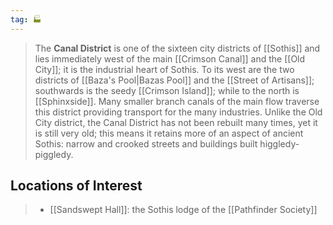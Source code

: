 ```yaml
---
tag: 🏭
---
```

> The **Canal District** is one of the sixteen city districts of [[Sothis]] and lies immediately west of the main [[Crimson Canal]] and the [[Old City]]; it is the industrial heart of Sothis. To its west are the two districts of [[Baza's Pool|Bazas Pool]] and the [[Street of Artisans]]; southwards is the seedy [[Crimson Island]]; while to the north is [[Sphinxside]]. Many smaller branch canals of the main flow traverse this district providing transport for the many industries. Unlike the Old City district, the Canal District has not been rebuilt many times, yet it is still very old; this means it retains more of an aspect of ancient Sothis: narrow and crooked streets and buildings built higgledy-piggledy.


## Locations of Interest

> - [[Sandswept Hall]]: the Sothis lodge of the [[Pathfinder Society]]







